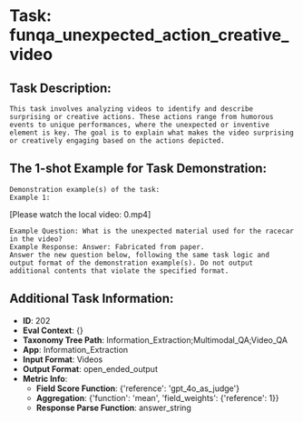 # Task: funqa_unexpected_action_creative_video

## Task Description:

```
This task involves analyzing videos to identify and describe surprising or creative actions. These actions range from humorous events to unique performances, where the unexpected or inventive element is key. The goal is to explain what makes the video surprising or creatively engaging based on the actions depicted.
```

## The 1-shot Example for Task Demonstration:

```
Demonstration example(s) of the task:
Example 1:
```

[Please watch the local video: 0.mp4]

```
Example Question: What is the unexpected material used for the racecar in the video?
Example Response: Answer: Fabricated from paper.
Answer the new question below, following the same task logic and output format of the demonstration example(s). Do not output additional contents that violate the specified format.
```

## Additional Task Information:

- **ID**: 202
- **Eval Context**: {}
- **Taxonomy Tree Path**: Information_Extraction;Multimodal_QA;Video_QA
- **App**: Information_Extraction
- **Input Format**: Videos
- **Output Format**: open_ended_output
- **Metric Info**:
  - **Field Score Function**: {'reference': 'gpt_4o_as_judge'}
  - **Aggregation**: {'function': 'mean', 'field_weights': {'reference': 1}}
  - **Response Parse Function**: answer_string
